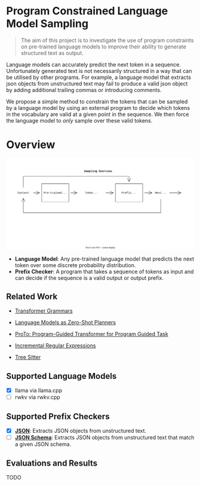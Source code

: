 # Program Constrained Language Model Sampling

> The aim of this project is to investigate the use of program constraints on pre-trained language models to improve their ability to generate structured text as output.

Language models can accurately predict the next token in a sequence.
Unfortunately generated text is not necessarily structured in a way that can be utilised by other programs.
For example, a language model that extracts json objects from unstructured text may fail to produce a valid json object by adding additional trailing commas or introducing comments.

We propose a simple method to constrain the tokens that can be sampled by a language model by using an external program to decide which tokens in the vocabulary are valid at a given point in the sequence.
We then force the language model to *only* sample over these valid tokens.

# Overview

![Constrained Language Model Sampling](./overview.drawio.svg)

- **Language Model**: Any pre-trained language model that predicts the next token over some discrete probability distribution.
- **Prefix Checker**: A program that takes a sequence of tokens as input and can decide if the sequence is a valid output or output prefix.

## Related Work

- [Transformer Grammars](https://arxiv.org/abs/2203.00633)
- [Language Models as Zero-Shot Planners](https://arxiv.org/abs/2201.07207)
- [ProTo: Program-Guided Transformer for Program Guided Task](https://arxiv.org/abs/2110.00804)

- [Incremental Regular Expressions](http://jkff.info/articles/ire/)
- [Tree Sitter](https://tree-sitter.github.io/tree-sitter/creating-parsers)

## Supported Language Models

- [x] llama via llama.cpp
- [ ] rwkv via rwkv.cpp

## Supported Prefix Checkers

- [x] **[JSON](./README.md)**: Extracts JSON objects from unstructured text.
- [ ] **[JSON Schema](./README.md)**: Extracts JSON objects from unstructured text that match a given JSON schema.

## Evaluations and Results

TODO
